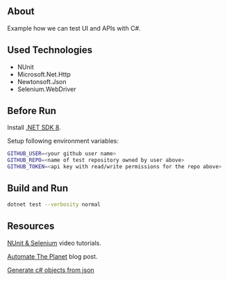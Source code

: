 ## About

Example how we can test UI and APIs with C#.

## Used Technologies

- NUnit
- Microsoft.Net.Http
- Newtonsoft.Json
- Selenium.WebDriver

## Before Run

Install [.NET SDK 8](https://dotnet.microsoft.com/en-us/download/dotnet/8.0).

Setup following environment variables:

```bash
GITHUB_USER=<your github user name>
GITHUB_REPO=<name of test repository owned by user above>
GITHUB_TOKEN=<api key with read/write permissions for the repo above>
```

## Build and Run

```bash
dotnet test --verbosity normal
```

## Resources

[NUnit & Selenium](https://www.youtube.com/watch?v=Dj3TW0wQuz4&list=PLZMWkkQEwOPkg_-aMxUHDUp5DF_zQ5xxK&ab_channel=LambdaTest) video tutorials.

[Automate The Planet](https://automatetheplanet.com/) blog post.

[Generate c# objects from json](https://quicktype.io/)
